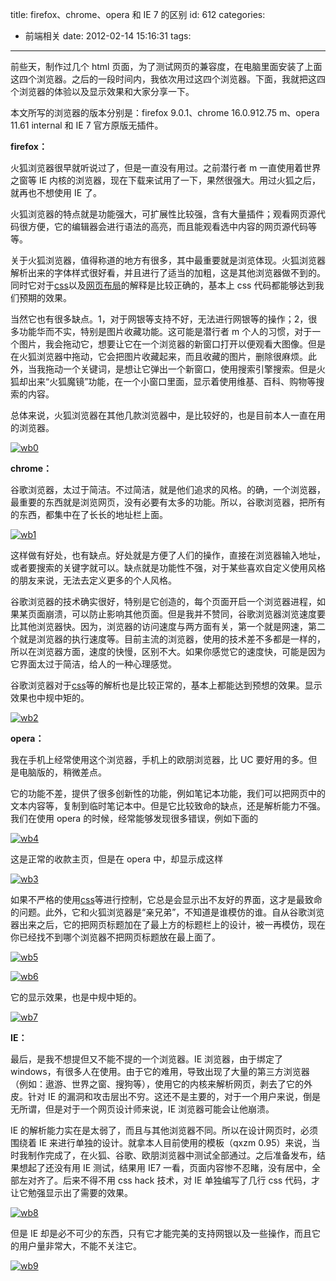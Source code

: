 title: firefox、chrome、opera 和 IE 7 的区别
id: 612
categories:

- 前端相关
  date: 2012-02-14 15:16:31
  tags:

---

前些天，制作过几个 html 页面，为了测试网页的兼容度，在电脑里面安装了上面这四个浏览器。之后的一段时间内，我依次用过这四个浏览器。下面，我就把这四个浏览器的体验以及显示效果和大家分享一下。

本文所写的浏览器的版本分别是：firefox 9.0.1、chrome 16.0.912.75 m、opera 11.61 internal 和 IE 7 官方原版无插件。

**firefox：**

火狐浏览器很早就听说过了，但是一直没有用过。之前潜行者 m 一直使用着世界之窗等 IE 内核的浏览器，现在下载来试用了一下，果然很强大。用过火狐之后，就再也不想使用 IE 了。

火狐浏览器的特点就是功能强大，可扩展性比较强，含有大量插件；观看网页源代码很方便，它的编辑器会进行语法的高亮，而且能观看选中内容的网页源代码等等。

关于火狐浏览器，值得称道的地方有很多，其中最重要就是浏览体现。火狐浏览器解析出来的字体样式很好看，并且进行了适当的加粗，这是其他浏览器做不到的。同时它对于[css](http://www.qianxingzhem.com/post-tag/css)以及[网页布局](http://www.qianxingzhem.com/post-category/webdev)的解释是比较正确的，基本上 css 代码都能够达到我们预期的效果。

当然它也有很多缺点。1，对于网银等支持不好，无法进行网银等的操作；2，很多功能华而不实，特别是图片收藏功能。这可能是潜行者 m 个人的习惯，对于一个图片，我会拖动它，想要让它在一个浏览器的新窗口打开以便观看大图像。但是在火狐浏览器中拖动，它会把图片收藏起来，而且收藏的图片，删除很麻烦。此外，当我拖动一个关键词，是想让它弹出一个新窗口，使用搜索引擎搜索。但是火狐却出来“火狐魔镜”功能，在一个小窗口里面，显示着使用维基、百科、购物等搜索的内容。

总体来说，火狐浏览器在其他几款浏览器中，是比较好的，也是目前本人一直在用的浏览器。

[![](https://qxzm-cdn.sapi.work/blog/2012/02/wb0.jpg "wb0")](https://qxzm-cdn.sapi.work/blog/2012/02/wb0.jpg)

**chrome：**

谷歌浏览器，太过于简洁。不过简洁，就是他们追求的风格。的确，一个浏览器，最重要的东西就是浏览网页，没有必要有太多的功能。所以，谷歌浏览器，把所有的东西，都集中在了长长的地址栏上面。

[![](https://qxzm-cdn.sapi.work/blog/2012/02/wb1.jpg "wb1")](https://qxzm-cdn.sapi.work/blog/2012/02/wb1.jpg)

这样做有好处，也有缺点。好处就是方便了人们的操作，直接在浏览器输入地址，或者要搜索的关键字就可以。缺点就是功能性不强，对于某些喜欢自定义使用风格的朋友来说，无法去定义更多的个人风格。

谷歌浏览器的技术确实很好，特别是它创造的，每个页面开启一个浏览器进程，如果某页面崩溃，可以防止影响其他页面。但是我并不赞同，谷歌浏览器浏览速度要比其他浏览器快。因为，浏览器的访问速度与两方面有关，第一个就是网速，第二个就是浏览器的执行速度等。目前主流的浏览器，使用的技术差不多都是一样的，所以在浏览器方面，速度的快慢，区别不大。如果你感觉它的速度快，可能是因为它界面太过于简洁，给人的一种心理感觉。

谷歌浏览器对于[css](http://www.qianxingzhem.com/post-tag/css)等的解析也是比较正常的，基本上都能达到预想的效果。显示效果也中规中矩的。

[![](https://qxzm-cdn.sapi.work/blog/2012/02/wb2.jpg "wb2")](https://qxzm-cdn.sapi.work/blog/2012/02/wb2.jpg)

**opera：**

我在手机上经常使用这个浏览器，手机上的欧朋浏览器，比 UC 要好用的多。但是电脑版的，稍微差点。

它的功能不差，提供了很多创新性的功能，例如笔记本功能，我们可以把网页中的文本内容等，复制到临时笔记本中。但是它比较致命的缺点，还是解析能力不强。我们在使用 opera 的时候，经常能够发现很多错误，例如下面的

[![](https://qxzm-cdn.sapi.work/blog/2012/02/wb4.jpg "wb4")](https://qxzm-cdn.sapi.work/blog/2012/02/wb4.jpg)

这是正常的收款主页，但是在 opera 中，却显示成这样

[![](https://qxzm-cdn.sapi.work/blog/2012/02/wb3.jpg "wb3")](https://qxzm-cdn.sapi.work/blog/2012/02/wb3.jpg)

如果不严格的使用[css](http://www.qianxingzhem.com/post-tag/css)等进行控制，它总是会显示出不友好的界面，这才是最致命的问题。此外，它和火狐浏览器是“亲兄弟”，不知道是谁模仿的谁。自从谷歌浏览器出来之后，它的把网页标题加在了最上方的标题栏上的设计，被一再模仿，现在你已经找不到哪个浏览器不把网页标题放在最上面了。

[![](https://qxzm-cdn.sapi.work/blog/2012/02/wb5.jpg "wb5")](https://qxzm-cdn.sapi.work/blog/2012/02/wb5.jpg)

[![](https://qxzm-cdn.sapi.work/blog/2012/02/wb6.jpg "wb6")](https://qxzm-cdn.sapi.work/blog/2012/02/wb6.jpg)

它的显示效果，也是中规中矩的。

[![](https://qxzm-cdn.sapi.work/blog/2012/02/wb7.jpg "wb7")](https://qxzm-cdn.sapi.work/blog/2012/02/wb7.jpg)

**IE：**

最后，是我不想提但又不能不提的一个浏览器。IE 浏览器，由于绑定了 windows，有很多人在使用。由于它的难用，导致出现了大量的第三方浏览器（例如：遨游、世界之窗、搜狗等），使用它的内核来解析网页，剥去了它的外皮。针对 IE 的漏洞和攻击层出不穷。这还不是主要的，对于一个用户来说，倒是无所谓，但是对于一个网页设计师来说，IE 浏览器可能会让他崩溃。

IE 的解析能力实在是太弱了，而且与其他浏览器不同。所以在设计网页时，必须围绕着 IE 来进行单独的设计。就拿本人目前使用的模板（qxzm 0.95）来说，当时我制作完成了，在火狐、谷歌、欧朋浏览器中测试全部通过。之后准备发布，结果想起了还没有用 IE 测试，结果用 IE7 一看，页面内容惨不忍睹，没有居中，全部左对齐了。后来不得不用 css hack 技术，对 IE 单独编写了几行 css 代码，才让它勉强显示出了需要的效果。

[![](https://qxzm-cdn.sapi.work/blog/2012/02/wb8.jpg "wb8")](https://qxzm-cdn.sapi.work/blog/2012/02/wb8.jpg)

但是 IE 却是必不可少的东西，只有它才能完美的支持网银以及一些操作，而且它的用户量非常大，不能不关注它。

[![](https://qxzm-cdn.sapi.work/blog/2012/02/wb9.jpg "wb9")](https://qxzm-cdn.sapi.work/blog/2012/02/wb9.jpg)

